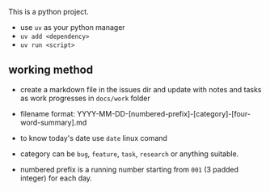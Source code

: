 This is a python project. 
- use `uv` as your python manager
- `uv add <dependency>` 
- `uv run <script>`


## working method

- create a markdown file in the issues dir and update with notes and tasks as work progresses in `docs/work` folder

- filename format: YYYY-MM-DD-[numbered-prefix]-[category]-[four-word-summary].md
- to know today's date use  `date` linux comand
- category can be `bug`, `feature`, `task`, `research` or anything suitable.
- numbered prefix is a running number starting from `001` (3 padded integer) for each day.


